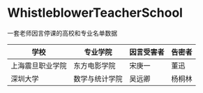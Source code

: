 # WhistleblowerTeacherSchool
一套老师因言停课的高校和专业名单数据

|学校|专业学院|因言受害者|告密者|
|---|---|---|---|
|上海震旦职业学院|东方电影学院|宋庚一|董迅|
|深圳大学|数学与统计学院|吴远卿|杨桐林|
